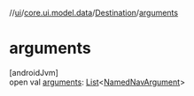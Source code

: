 //[ui](../../../index.md)/[core.ui.model.data](../index.md)/[Destination](index.md)/[arguments](arguments.md)

# arguments

[androidJvm]\
open val [arguments](arguments.md): [List](https://kotlinlang.org/api/latest/jvm/stdlib/kotlin.collections/-list/index.html)&lt;[NamedNavArgument](https://developer.android.com/reference/kotlin/androidx/navigation/NamedNavArgument.html)&gt;
